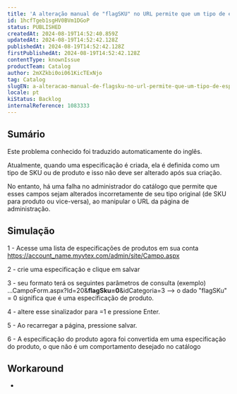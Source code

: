 ```yaml
---
title: 'A alteração manual de "flagSKU" no URL permite que um tipo de especificação seja alterado indevidamente.'
id: 1hcfTgeb1sgHV0BVm1DGoP
status: PUBLISHED
createdAt: 2024-08-19T14:52:40.859Z
updatedAt: 2024-08-19T14:52:42.128Z
publishedAt: 2024-08-19T14:52:42.128Z
firstPublishedAt: 2024-08-19T14:52:42.128Z
contentType: knownIssue
productTeam: Catalog
author: 2mXZkbi0oi061KicTExNjo
tag: Catalog
slugEN: a-alteracao-manual-de-flagsku-no-url-permite-que-um-tipo-de-especificacao-seja-alterado-indevidamente
locale: pt
kiStatus: Backlog
internalReference: 1083333
---
```


## Sumário

<div class="alert alert-info">
  <p>Este problema conhecido foi traduzido automaticamente do inglês.</p>
</div>


Atualmente, quando uma especificação é criada, ela é definida como um tipo de SKU ou de produto e isso não deve ser alterado após sua criação.

No entanto, há uma falha no administrador do catálogo que permite que esses campos sejam alterados incorretamente de seu tipo original (de SKU para produto ou vice-versa), ao manipular o URL da página de administração.

## Simulação


1 - Acesse uma lista de especificações de produtos em sua conta https://account_name.myvtex.com/admin/site/Campo.aspx

2 - crie uma especificação e clique em salvar

3 - seu formato terá os seguintes parâmetros de consulta (exemplo) ...CampoForm.aspx?Id=20&**flagSku=0**&idCategoria=3 --> o dado "flagSKu" = 0 significa que é uma especificação de produto.

4 - altere esse sinalizador para =1 e pressione Enter.

5 - Ao recarregar a página, pressione salvar.

6 - A especificação do produto agora foi convertida em uma especificação do produto, o que não é um comportamento desejado no catálogo

## Workaround


-





